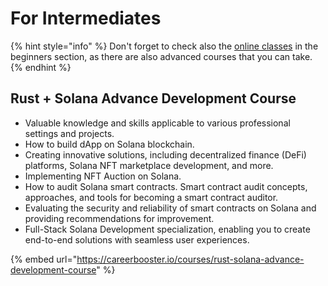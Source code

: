 # For Intermediates

{% hint style="info" %}
Don't forget to check also the [online classes](for-beginners.md#classes) in the beginners section, as there are also advanced courses that you can take.
{% endhint %}

## Rust + Solana Advance Development Course

* Valuable knowledge and skills applicable to various professional settings and projects.
* How to build dApp on Solana blockchain.
* Creating innovative solutions, including decentralized finance (DeFi) platforms, Solana NFT marketplace development, and more.
* Implementing NFT Auction on Solana.
* How to audit Solana smart contracts. Smart contract audit concepts, approaches, and tools for becoming a smart contract auditor.
* Evaluating the security and reliability of smart contracts on Solana and providing recommendations for improvement.
* Full-Stack Solana Development specialization, enabling you to create end-to-end solutions with seamless user experiences.

{% embed url="https://careerbooster.io/courses/rust-solana-advance-development-course" %}
